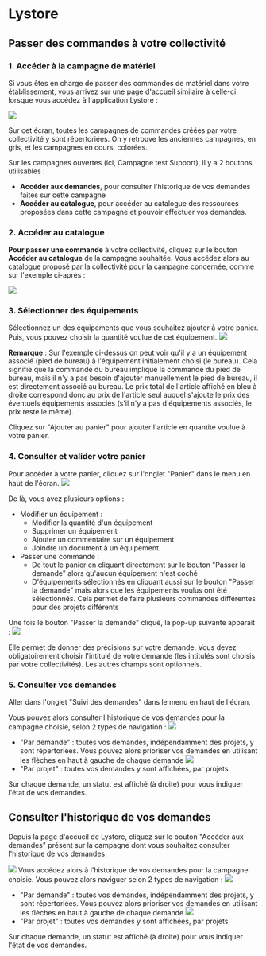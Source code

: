 # Lystore

## Passer des commandes à votre collectivité
### 1. **Accéder à la campagne de matériel**

Si vous êtes en charge de passer des commandes de matériel dans votre établissement, vous arrivez sur une page d'accueil similaire à celle-ci lorsque vous accédez à l'application Lystore :

![](.gitbook/assets/lystore_01_ecran_des_campagnes.png)

Sur cet écran, toutes les campagnes de commandes créées par votre collectivité y sont répertoriées. On y retrouve les anciennes campagnes, en gris, et les campagnes en cours, colorées.

Sur les campagnes ouvertes (ici, Campagne test Support), il y a 2 boutons utilisables :
- **Accéder aux demandes**, pour consulter l'historique de vos demandes faites sur cette campagne
- **Accéder au catalogue**, pour accéder au catalogue des ressources proposées dans cette campagne et pouvoir effectuer vos demandes.



### 2. **Accéder au catalogue**

**Pour passer une commande** à votre collectivité, cliquez sur le bouton **Accéder au catalogue** de la campagne souhaitée.
Vous accédez alors au catalogue proposé par la collectivité pour la campagne concernée, comme sur l'exemple ci-après :


![](.gitbook/assets/lystore_02_catalogue.png)



### 3. **Sélectionner des équipements**

Sélectionnez un des équipements que vous souhaitez ajouter à votre panier. Puis, vous pouvez choisir la quantité voulue de cet équipement.
![](.gitbook/assets/lystore_02v2_detail_article.png)

**Remarque** : Sur l'exemple ci-dessus on peut voir qu'il y a un équipement associé (pied de bureau) à l'équipement initialement choisi (le bureau). Cela signifie que la commande du bureau implique la commande du pied de bureau, mais il n'y a pas besoin d'ajouter manuellement le pied de bureau, il est directement associé au bureau.
Le prix total de l'article affiché en bleu à droite correspond donc au prix de l'article seul auquel s'ajoute le prix des éventuels équipements associés (s'il n'y a pas d'équipements associés, le prix reste le même).

Cliquez sur "Ajouter au panier" pour ajouter l'article en quantité voulue à votre panier.


### 4. **Consulter et valider votre panier**

Pour accéder à votre panier, cliquez sur l'onglet "Panier" dans le menu en haut de l'écran.
![](.gitbook/assets/lystore_03_panier.png)


De là, vous avez plusieurs options :
- Modifier un équipement :
   - Modifier la quantité d'un équipement
   - Supprimer un équipement 
   - Ajouter un commentaire sur un équipement 
   - Joindre un document à un équipement 
- Passer une commande :
  - De tout le panier en cliquant directement sur le bouton "Passer la demande" alors qu'aucun équipement n'est coché 
  - D'équipements sélectionnés en cliquant aussi sur le bouton "Passer la demande" mais alors que les équipements voulus ont été sélectionnés. Cela permet de faire plusieurs commandes différentes pour des projets différents

Une fois le bouton "Passer la demande" cliqué, la pop-up suivante apparaît :
![](.gitbook/assets/lystore_04_Pop-up_validation_demande.png)

Elle permet de donner des précisions sur votre demande.
Vous devez obligatoirement choisir l'intitulé de votre demande (les intitulés sont choisis par votre collectivités). 
Les autres champs sont optionnels.


### 5. **Consulter vos demandes**

Aller dans l'onglet "Suivi des demandes" dans le menu en haut de l'écran.

Vous pouvez alors consulter l'historique de vos demandes pour la campagne choisie, selon 2 types de navigation :
![](.gitbook/assets/lystore_05_navigation_historique_des_demandes.png)

- "Par demande" : toutes vos demandes, indépendamment des projets, y sont répertoriées. Vous pouvez alors prioriser vos demandes en utilisant les flèches en haut à gauche de chaque demande
  ![](.gitbook/assets/lystore_06_prioriser_les_demandes.png)
- "Par projet" : toutes vos demandes y sont affichées, par projets

Sur chaque demande, un statut est affiché (à droite) pour vous indiquer l'état de vos demandes.




## Consulter l'historique de vos demandes
Depuis la page d'accueil de Lystore, cliquez sur le bouton "Accéder aux demandes" présent sur la campagne dont vous souhaitez consulter l'historique de vos demandes.

![](.gitbook/assets/lystore_01_ecran_des_campagnes.png)
Vous accédez alors à l'historique de vos demandes pour la campagne choisie. Vous pouvez alors naviguer selon 2 types de navigation :
![](.gitbook/assets/lystore_05_navigation_historique_des_demandes.png)

- "Par demande" : toutes vos demandes, indépendamment des projets, y sont répertoriées. Vous pouvez alors prioriser vos demandes en utilisant les flèches en haut à gauche de chaque demande
  ![](.gitbook/assets/lystore_06_prioriser_les_demandes.png)
- "Par projet" : toutes vos demandes y sont affichées, par projets

Sur chaque demande, un statut est affiché (à droite) pour vous indiquer l'état de vos demandes.
